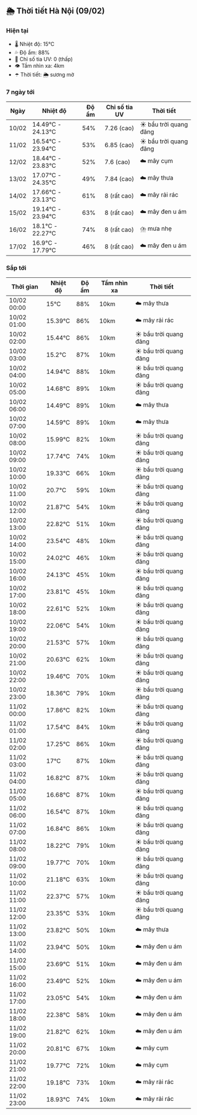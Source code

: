 ## 🌦️ Thời tiết Hà Nội (09/02)

### Hiện tại

- 🌡️ Nhiệt độ: 15℃
- 💦 Độ ẩm: 88%
- 🌟 Chỉ số tia UV: 0 (thấp)
- 👁️ Tầm nhìn xa: 4km
- ☂️ Thời tiết: 🌦️ sương mờ

### 7 ngày tới

| Ngày | Nhiệt độ | Độ ẩm | Chỉ số tia UV | Thời tiết |
| --- | --- | --- | --- | --- |
| 10/02 | 14.49℃ - 24.13℃ | 54% | 7.26 (cao) | ☀️ bầu trời quang đãng |
| 11/02 | 16.54℃ - 23.94℃ | 53% | 6.85 (cao) | ☀️ bầu trời quang đãng |
| 12/02 | 18.44℃ - 23.83℃ | 52% | 7.6 (cao) | ☁️ mây cụm |
| 13/02 | 17.07℃ - 24.35℃ | 49% | 7.84 (cao) | ☁️ mây thưa |
| 14/02 | 17.66℃ - 23.13℃ | 61% | 8 (rất cao) | ☁️ mây rải rác |
| 15/02 | 19.14℃ - 23.94℃ | 63% | 8 (rất cao) | ☁️ mây đen u ám |
| 16/02 | 18.1℃ - 22.27℃ | 74% | 8 (rất cao) | ⛈️ mưa nhẹ |
| 17/02 | 16.9℃ - 17.79℃ | 46% | 8 (rất cao) | ☁️ mây đen u ám |

### Sắp tới

| Thời gian | Nhiệt độ | Độ ẩm | Tầm nhìn xa | Thời tiết |
| --- | --- | --- | --- | --- |
| 10/02 00:00 | 15℃ | 88% | 10km | ☁️ mây thưa |
| 10/02 01:00 | 15.39℃ | 86% | 10km | ☁️ mây rải rác |
| 10/02 02:00 | 15.44℃ | 86% | 10km | ☀️ bầu trời quang đãng |
| 10/02 03:00 | 15.2℃ | 87% | 10km | ☀️ bầu trời quang đãng |
| 10/02 04:00 | 14.94℃ | 88% | 10km | ☀️ bầu trời quang đãng |
| 10/02 05:00 | 14.68℃ | 89% | 10km | ☀️ bầu trời quang đãng |
| 10/02 06:00 | 14.49℃ | 89% | 10km | ☁️ mây thưa |
| 10/02 07:00 | 14.59℃ | 89% | 10km | ☁️ mây thưa |
| 10/02 08:00 | 15.99℃ | 82% | 10km | ☀️ bầu trời quang đãng |
| 10/02 09:00 | 17.74℃ | 74% | 10km | ☀️ bầu trời quang đãng |
| 10/02 10:00 | 19.33℃ | 66% | 10km | ☀️ bầu trời quang đãng |
| 10/02 11:00 | 20.7℃ | 59% | 10km | ☀️ bầu trời quang đãng |
| 10/02 12:00 | 21.87℃ | 54% | 10km | ☀️ bầu trời quang đãng |
| 10/02 13:00 | 22.82℃ | 51% | 10km | ☀️ bầu trời quang đãng |
| 10/02 14:00 | 23.54℃ | 48% | 10km | ☀️ bầu trời quang đãng |
| 10/02 15:00 | 24.02℃ | 46% | 10km | ☀️ bầu trời quang đãng |
| 10/02 16:00 | 24.13℃ | 45% | 10km | ☀️ bầu trời quang đãng |
| 10/02 17:00 | 23.81℃ | 45% | 10km | ☀️ bầu trời quang đãng |
| 10/02 18:00 | 22.61℃ | 52% | 10km | ☀️ bầu trời quang đãng |
| 10/02 19:00 | 22.06℃ | 54% | 10km | ☀️ bầu trời quang đãng |
| 10/02 20:00 | 21.53℃ | 57% | 10km | ☀️ bầu trời quang đãng |
| 10/02 21:00 | 20.63℃ | 62% | 10km | ☀️ bầu trời quang đãng |
| 10/02 22:00 | 19.46℃ | 70% | 10km | ☀️ bầu trời quang đãng |
| 10/02 23:00 | 18.36℃ | 79% | 10km | ☀️ bầu trời quang đãng |
| 11/02 00:00 | 17.86℃ | 82% | 10km | ☀️ bầu trời quang đãng |
| 11/02 01:00 | 17.54℃ | 84% | 10km | ☀️ bầu trời quang đãng |
| 11/02 02:00 | 17.25℃ | 86% | 10km | ☀️ bầu trời quang đãng |
| 11/02 03:00 | 17℃ | 87% | 10km | ☀️ bầu trời quang đãng |
| 11/02 04:00 | 16.82℃ | 87% | 10km | ☀️ bầu trời quang đãng |
| 11/02 05:00 | 16.68℃ | 87% | 10km | ☀️ bầu trời quang đãng |
| 11/02 06:00 | 16.54℃ | 87% | 10km | ☀️ bầu trời quang đãng |
| 11/02 07:00 | 16.84℃ | 86% | 10km | ☀️ bầu trời quang đãng |
| 11/02 08:00 | 18.22℃ | 79% | 10km | ☀️ bầu trời quang đãng |
| 11/02 09:00 | 19.77℃ | 70% | 10km | ☀️ bầu trời quang đãng |
| 11/02 10:00 | 21.18℃ | 63% | 10km | ☀️ bầu trời quang đãng |
| 11/02 11:00 | 22.37℃ | 57% | 10km | ☀️ bầu trời quang đãng |
| 11/02 12:00 | 23.35℃ | 53% | 10km | ☀️ bầu trời quang đãng |
| 11/02 13:00 | 23.82℃ | 50% | 10km | ☁️ mây thưa |
| 11/02 14:00 | 23.94℃ | 50% | 10km | ☁️ mây đen u ám |
| 11/02 15:00 | 23.69℃ | 51% | 10km | ☁️ mây đen u ám |
| 11/02 16:00 | 23.49℃ | 52% | 10km | ☁️ mây đen u ám |
| 11/02 17:00 | 23.05℃ | 54% | 10km | ☁️ mây đen u ám |
| 11/02 18:00 | 22.38℃ | 58% | 10km | ☁️ mây đen u ám |
| 11/02 19:00 | 21.82℃ | 62% | 10km | ☁️ mây đen u ám |
| 11/02 20:00 | 20.81℃ | 67% | 10km | ☁️ mây cụm |
| 11/02 21:00 | 19.77℃ | 72% | 10km | ☁️ mây cụm |
| 11/02 22:00 | 19.18℃ | 73% | 10km | ☁️ mây rải rác |
| 11/02 23:00 | 18.93℃ | 74% | 10km | ☁️ mây rải rác |
